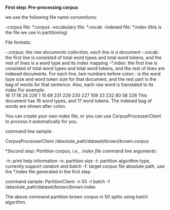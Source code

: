 **First step: Pre-processing corpus**

we use the following file name conventions:

-corpus file: 		*.corpus
-vocabulary file:	*.vocab
-indexed file:		*.index (this is the file we use in partitioning)

File formats:

-*.corpus:	the raw documents collection, each line is a document
-*.vocab:	the first line is consisted of total word types and total word tokens, 
			and the rest of lines is a word type and its index mapping
-*.index: 	the first line is consisted of total word types and total word tokens,
			and the rest of lines are indexed documents. For each line, 
			two numbers before colon : is the word type size and word token size for that document,
			and the	rest part is the bag of words for that sentence. Also, each raw
			word is translated to its index
			For example:   
				16 17:18 24 226 1 15 69 231 229 230 227 109 23 232 80 58 228
			This document has 16 word types, and 17 word tokens. The indexed
			bag of words are shown after colon.

You can create your own index file, or you can use CorpusProcesserClient to process it automatically for you.

command line sample:

CorpusProcesserClient /absolute_path/dataset/brown/brown.corpus


**Second step: Partition corpus, i.e., *.index file**
command line arguments:

-h:					print help information
-n:					partition size
-t:					partition algorithm type, currently support *random* and *batch*
-f:					target corpus file absolute path, use the *.index file generated in the first step

command sample:
	PartitionClient -n 50 -t batch -f /absolute_path/dataset/brown/brown.index
	
The above command partition brown corpus in 50 splits using batch algorithm.

